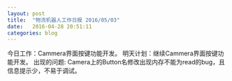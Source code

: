 ```yaml
---
layout:	post
title:	"物流机器人工作日报 2016/05/03"
date:	2016-04-28 20:51:11
categories: blog
---
```


今日工作：Cammera界面按键功能开发。
明天计划：继续Cammera界面按键功能开发。
出现的问题:
	Camera上的Button名修改出现内存不能为read的bug，且信息提示少，不易于调试。